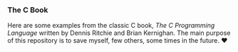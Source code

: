 ### The C Book

Here are some examples from the classic C book, _The C Programming Language_ written by Dennis Ritchie and Brian Kernighan. The main purpose of this repository is to save myself, few others, some times in the future. :heart:
